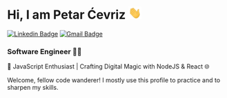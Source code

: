 # Hi, I am Petar Ćevriz <img src="https://raw.githubusercontent.com/ABSphreak/ABSphreak/master/gifs/Hi.gif" width="30px">
[![Linkedin Badge](https://img.shields.io/badge/-pcevriz-blue?style=flat&logo=Linkedin&logoColor=white&link=https://www.linkedin.com/in/petar-%C4%87evriz-022461164/)](https://www.linkedin.com/in/petar-%C4%87evriz-022461164/)
[![Gmail Badge](https://img.shields.io/badge/-pcevriz95-c14438?style=flat&logo=Gmail&logoColor=white&link=mailto:pcevriz95@gmail.com)](mailto:pcevriz95@gmail.com)
### Software Engineer 👨‍💻 
🚀 JavaScript Enthusiast | Crafting Digital Magic with NodeJS & React 🌐

Welcome, fellow code wanderer! I mostly use this profile to practice and to sharpen my skills.
